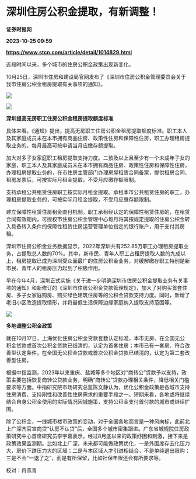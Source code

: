 # 深圳住房公积金提取，有新调整！
**证券时报网**

**2023-10-25 09:59**

**https://www.stcn.com/article/detail/1014829.html**

近段时间以来，多个城市的住房公积金政策出现新变化。

10月25日，深圳市住房和建设局官网发布了《深圳市住房公积金管理委员会关于我市住房公积金租房提取有关事项的通知》。

![](https://stcn-main.oss-cn-shenzhen.aliyuncs.com/upload/wechat/20231025/YRdSz9epGViaQRiacHl6Jo3JaSOib62Iib2xolhWJ3DpRbWiaYeCOBic51kgQk3cH5PAdZXLvF5lyGEH7ia4ud1OHVjXQ.png)

![](https://stcn-main.oss-cn-shenzhen.aliyuncs.com/upload/wechat/20231025/YRdSz9epGViaQRiacHl6Jo3JaSOib62Iib2xtjeIiaaSDeRReqicu2vdDsoLLMqiamKkhRWfd02tKbThq3VoJmTR9f92A.png)

**深圳提高无房职工住房公积金租房提取额度标准**

具体来看，《通知》提出，提高无房职工住房公积金租房提取额度标准。职工本人及其家庭成员未在本市拥有商品住房、政策性住房和保障性住房，职工办理租房提取业务的，每月最高可按申请当月应缴存额提取。

加大对多子女家庭职工租房提取支持力度。二孩及以上且至少有一个未成年子女的家庭，职工本人及其家庭成员未在本市拥有商品住房、政策性住房和保障性住房，办理租房提取业务的，在市住房主管部门办理房屋租赁合同备案，提供租房合同、租房发票后，可按实际月租金提取，不受月应缴存额限制。

支持承租公共租赁住房职工按实际月租金提取。承租本市公共租赁住房的职工，办理租房提取业务的，可按实际月租金提取，不受月应缴存额限制。

建立保障性租赁住房租金直付机制。职工承租经认定的保障性租赁住房的，在租赁合同有效期内，可授权市住房公积金管理中心每月将其按规定提取的住房公积金转入具备转入条件的保障性租赁住房运营管理单位指定的银行账户，用于支付其房租。

深圳市住房公积金业务数据显示，2022年深圳共有252.85万职工办理租房提取业务，占提取总人数的70%。其中，新市民、青年人职工占租房提取人数的九成以上，租房提取已成为深圳受众面最广的住房公积金业务，对缓解缴存职工特别是新市民、青年人的租房压力起到了积极作用。

早在今年4月，深圳正式实施《关于进一步明确深圳市住房公积金提取业务有关事项的通知》和新修订的《深圳市住房公积金贷款管理规定》，加大了对购买首套住房、多子女家庭购房、购买绿色建筑住房等的公积金贷款支持力度。同时，新增了老旧小区改造提取情形，并将最低生活保障边缘家庭纳入提取支持范围等。

![](https://stcn-main.oss-cn-shenzhen.aliyuncs.com/upload/wechat/20231025/YRdSz9epGViaQRiacHl6Jo3JaSOib62Iib2xtjeIiaaSDeRReqicu2vdDsoLLMqiamKkhRWfd02tKbThq3VoJmTR9f92A.png)

**多地调整公积金政策**

就在10月17日，上海优化住房公积金贷款套数认定标准，本市无房、在全国无公积金贷款或首次公积金贷款已结清的，认定为首套住房；本市已有一套房、符合改善型认定条件，在全国无公积金贷款或首次公积金贷款已结清的，认定为第二套改善型住房。

根据中指监测，2023年以来重庆、盐城等多个地区对“商转公”贷款予以支持，政策主要包括恢复商转公贷款业务，明确“商转公”贷款办理相关条件，降低相关门槛要求等方面。中指研究院市场研究总监陈文静认为，优化公积金政策是各城市支持住房消费、支持刚性和改善性住房需求的重要手段之一。短期来看，各地或将继续结合自身公积金使用的实际情况因城施策，支持公积金支付首付款的城市或继续扩围。

除了公积金，一线城市楼市政策的变动，对于全国各地而言是一种风向标，此前北上广深齐官宣商贷“认房不认贷”后，全国多个城市密集跟进。广东省城规院住房政策研究中心首席研究员李宇嘉表示，经过8月底以来的政策纾困和刺激，接下来是政策效果监测期。比如北上广深，未来都可能做政策优化，一是外围库存去化压力大，房价下跌压力大的区域；二是与本区域人才引进相结合，不是单纯退出限购；三是不会“一退了之”，而是有所保留，比如社保年限还会有所要求等。

校对：冉燕青